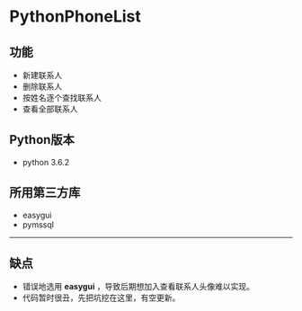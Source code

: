# PythonPhoneList

## 功能

- 新建联系人
- 删除联系人
- 按姓名逐个查找联系人
- 查看全部联系人

## Python版本
- python 3.6.2

## 所用第三方库

- easygui
- pymssql

***

## 缺点

- 错误地选用 **easygui** ，导致后期想加入查看联系人头像难以实现。
- 代码暂时很丑，先把坑挖在这里，有空更新。
